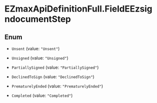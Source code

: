 # EZmaxApiDefinitionFull.FieldEEzsigndocumentStep

## Enum


* `Unsent` (value: `"Unsent"`)

* `Unsigned` (value: `"Unsigned"`)

* `PartiallySigned` (value: `"PartiallySigned"`)

* `DeclinedToSign` (value: `"DeclinedToSign"`)

* `PrematurelyEnded` (value: `"PrematurelyEnded"`)

* `Completed` (value: `"Completed"`)


